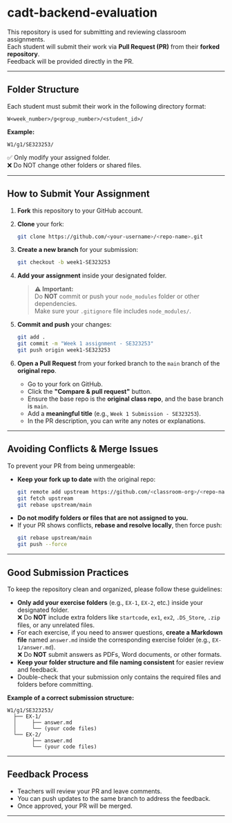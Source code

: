 # cadt-backend-evaluation

This repository is used for submitting and reviewing classroom assignments.  
Each student will submit their work via **Pull Request (PR)** from their **forked repository**.  
Feedback will be provided directly in the PR.

---

## Folder Structure

Each student must submit their work in the following directory format:

```
W<week_number>/g<group_number>/<student_id>/
```

**Example:**

```
W1/g1/SE323253/
```

✅ Only modify your assigned folder.  
❌ Do NOT change other folders or shared files.

---

## How to Submit Your Assignment

1. **Fork** this repository to your GitHub account.
2. **Clone** your fork:
   ```bash
   git clone https://github.com/<your-username>/<repo-name>.git
   ```
3. **Create a new branch** for your submission:
   ```bash
   git checkout -b week1-SE323253
   ```
4. **Add your assignment** inside your designated folder.

   > **⚠️ Important:**  
   > Do **NOT** commit or push your `node_modules` folder or other dependencies.  
   > Make sure your `.gitignore` file includes `node_modules/`.

5. **Commit and push** your changes:
   ```bash
   git add .
   git commit -m "Week 1 assignment - SE323253"
   git push origin week1-SE323253
   ```
6. **Open a Pull Request** from your forked branch to the `main` branch of the **original repo**.
   - Go to your fork on GitHub.
   - Click the **"Compare & pull request"** button.
   - Ensure the base repo is the **original class repo**, and the base branch is `main`.
   - Add a **meaningful title** (e.g., `Week 1 Submission - SE323253`).
   - In the PR description, you can write any notes or explanations.

---

## Avoiding Conflicts & Merge Issues

To prevent your PR from being unmergeable:

- **Keep your fork up to date** with the original repo:
  ```bash
  git remote add upstream https://github.com/<classroom-org>/<repo-name>.git
  git fetch upstream
  git rebase upstream/main
  ```
- **Do not modify folders or files that are not assigned to you.**
- If your PR shows conflicts, **rebase and resolve locally**, then force push:
  ```bash
  git rebase upstream/main
  git push --force
  ```

---

## Good Submission Practices

To keep the repository clean and organized, please follow these guidelines:

- **Only add your exercise folders** (e.g., `EX-1`, `EX-2`, etc.) inside your designated folder.  
  ❌ Do **NOT** include extra folders like `startcode`, `ex1`, `ex2`, `.DS_Store`, `.zip` files, or any unrelated files.
- For each exercise, if you need to answer questions, **create a Markdown file** named `answer.md` inside the corresponding exercise folder (e.g., `EX-1/answer.md`).  
  ❌ Do **NOT** submit answers as PDFs, Word documents, or other formats.
- **Keep your folder structure and file naming consistent** for easier review and feedback.
- Double-check that your submission only contains the required files and folders before committing.

**Example of a correct submission structure:**
```
W1/g1/SE323253/
  ├── EX-1/
  │     ├── answer.md
  │     └── (your code files)
  └── EX-2/
        ├── answer.md
        └── (your code files)
```

---

## Feedback Process

- Teachers will review your PR and leave comments.
- You can push updates to the same branch to address the feedback.
- Once approved, your PR will be merged.

---